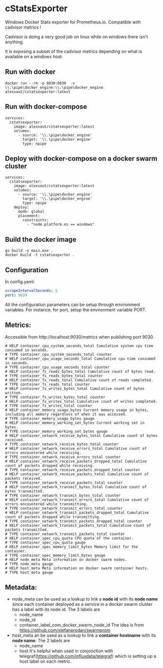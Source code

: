 # cStatsExporter
Windows Docker Stats exporter for Prometheus.io. Compatible with cadvisor metrics !

Cadvisor is doing a very good job on linux while on windows there isn't anything.

It is exposing a subset of the cadvisor metrics depending on what is available on a windows host:

## Run with docker
```
docker run --rm -p 9030:9030  -v \\.\pipe\docker_engine:\\.\pipe\docker_engine alexvaut/cstatsexporter:latest
```
## Run with docker-compose
```
services:
  cstatsexporter:
    image: alexvaut/cstatsexporter:latest
    volumes:
      - source: '\\.\pipe\docker_engine'
        target: '\\.\pipe\docker_engine'
        type: npipe    
```
## Deploy with docker-compose on a docker swarm cluster
```
services:
  cstatsexporter:
    image: alexvaut/cstatsexporter:latest
    volumes:
      - source: '\\.\pipe\docker_engine'
        target: '\\.\pipe\docker_engine'
        type: npipe
    deploy:
      mode: global
      placement:        
        constraints:
          - "node.platform.os == windows"              
```

## Build the docker image
```
go build -o main.exe .
docker build -t cstatsexporter .
```
## Configuration
In config.yaml:
```yaml
scrapeIntervalSeconds: 5
port: 9030
```
All the configuration parameters can be setup through environment variables. For instance, for port, setup the environment variable PORT.


## Metrics:
Accessible from http://localhost:9030/metrics when publishing port 9030.
```
# HELP container_cpu_system_seconds_total Cumulative system cpu time consumed in seconds.
# TYPE container_cpu_system_seconds_total counter
# HELP container_cpu_usage_seconds_total Cumulative cpu time consumed in seconds.
# TYPE container_cpu_usage_seconds_total counter
# HELP container_fs_reads_bytes_total Cumulative count of bytes read.
# TYPE container_fs_reads_bytes_total counter
# HELP container_fs_reads_total Cumulative count of reads completed.
# TYPE container_fs_reads_total counter
# HELP container_fs_writes_bytes_total Cumulative count of bytes written.
# TYPE container_fs_writes_bytes_total counter
# HELP container_fs_writes_total Cumulative count of writes completed.
# TYPE container_fs_writes_total counter
# HELP container_memory_usage_bytes Current memory usage in bytes, including all memory regardless of when it was accessed.
# TYPE container_memory_usage_bytes gauge
# HELP container_memory_working_set_bytes Current working set in bytes.
# TYPE container_memory_working_set_bytes gauge
# HELP container_network_receive_bytes_total Cumulative count of bytes received.
# TYPE container_network_receive_bytes_total counter
# HELP container_network_receive_errors_total Cumulative count of errors encountered while receiving.
# TYPE container_network_receive_errors_total counter
# HELP container_network_receive_packets_dropped_total Cumulative count of packets dropped while receiving.
# TYPE container_network_receive_packets_dropped_total counter
# HELP container_network_receive_packets_total Cumulative count of packets received.
# TYPE container_network_receive_packets_total counter
# HELP container_network_transmit_bytes_total Cumulative count of bytes transmitted.
# TYPE container_network_transmit_bytes_total counter
# HELP container_network_transmit_errors_total Cumulative count of errors encountered while transmitting.
# TYPE container_network_transmit_errors_total counter
# HELP container_network_transmit_packets_dropped_total Cumulative count of packets dropped while transmitting.
# TYPE container_network_transmit_packets_dropped_total counter
# HELP container_network_transmit_packets_total Cumulative count of packets transmitted.
# TYPE container_network_transmit_packets_total counter
# HELP container_spec_cpu_quota CPU quota of the container.
# TYPE container_spec_cpu_quota gauge
# HELP container_spec_memory_limit_bytes Memory limit for the container.
# TYPE container_spec_memory_limit_bytes gauge
# HELP node_meta Meta information on docker swarm nodes.
# TYPE node_meta gauge
# HELP host_meta Meta information on docker swarm container hosts.
# TYPE host_meta gauge
```

## Metadata:

- node_meta can be used as a lookup to link a **node id** with its **node name** since each container deployed as a service in a docker swarm cluster has a label with its node id. The 3 labels are
  - node_name
  - node_id
  - container_label_com_docker_swarm_node_id
  The idea is from https://github.com/stefanprodan/swarmprom    
- host_meta an be used as a lookup to link a **container hostname** with its **node name**. The 2 labels are
  - node_name
  - host
  It's helpful when used in conjonction with telegraf(https://github.com/influxdata/telegraf) which is setting up a host label on each metric.
